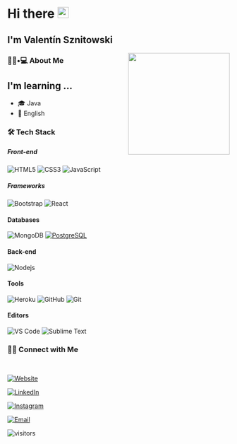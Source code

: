 

# Hi there <img src="https://github.com/souvikguria98/souvikguria98/blob/master/Hi.gif" width="25"> <h2> I'm Valentín Sznitowski</h2>

<img align='right' src="https://media.giphy.com/media/M9gbBd9nbDrOTu1Mqx/giphy.gif" width="230">

<h3> 👨🏻•💻 About Me </h3>

## I'm learning ...
- 🎓 Java
- 🌱 English


<h3>🛠 Tech Stack</h3>

##### Front-end
![HTML5](https://img.shields.io/badge/-HTML5-%23E44D27?style=flat-square&logo=html5&logoColor=ffffff)
![CSS3](https://img.shields.io/badge/-CSS3-%231572B6?style=flat-square&logo=css3)
![JavaScript](https://img.shields.io/badge/-JavaScript-%23F7DF1C?style=flat-square&logo=javascript&logoColor=000000&labelColor=%23F7DF1C&color=%23FFCE5A)

##### Frameworks
![Bootstrap](https://img.shields.io/badge/-Bootstrap-563D7C?style=flat-square&logo=bootstrap)
![React](https://img.shields.io/badge/-React-222222?style=flat&logo=React&logoColor=61DAFB)

#### Databases
![MongoDB](https://img.shields.io/badge/-MongoDB-black?style=flat-square&logo=mongodb)
[![PostgreSQL](https://img.shields.io/badge/-PostgreSQL-336791?style=flat-square&logo=postgresql&link=https://github.com/LuizCarlosAbbott/)](https://github.com/LuizCarlosAbbott/)

#### Back-end
![Nodejs](https://img.shields.io/badge/-Nodejs-black?style=flat-square&logo=Node.js)

#### Tools
![Heroku](https://img.shields.io/badge/-Heroku-430098?style=flat-square&logo=heroku)
![GitHub](https://img.shields.io/badge/-GitHub-181717?&logo=github)
![Git](https://img.shields.io/badge/-Git-black?style=plastic&logo=git)

#### Editors
![VS Code](http://img.shields.io/badge/-VS%20Code-007ACC?style=flat-square&logo=visual-studio-code)
![Sublime Text](http://img.shields.io/badge/-Sublime%20Text-3C4858?style=flat-square&logo=sublime-text)


<h3> 🤝🏻 Connect with Me </h3>

<br>


<p align="center">

<a href="https://portfoliosznitowski.netlify.app/"><img alt="Website" src="https://img.shields.io/badge/portfoliosznitowski.netlify.app-black?style=flat-square&logo=google-chrome"></a>

<a href="https://www.linkedin.com/in/valent%C3%ADn-sznitowski/"><img alt="LinkedIn" src="https://img.shields.io/badge/LinkedIn-Valentin%20Sznitowski-blue?style=flat-square&logo=linkedin"></a>

<a href="https://www.instagram.com/valentin_sznitowski/?hl=es-la"><img alt="Instagram" src="https://img.shields.io/badge/Instagram-Sznitowski Valentin-red?style=flat-square&logo=instagram"></a>

<a href="mailto:vsznitowski@gmail.com"><img alt="Email" src="https://img.shields.io/badge/Email-vsznitowski@gmail.com-blue?style=flat-square&logo=gmail"></a>

</p>


![visitors](https://visitor-badge.glitch.me/badge?page_id=sznitowski.visitor-badge)

